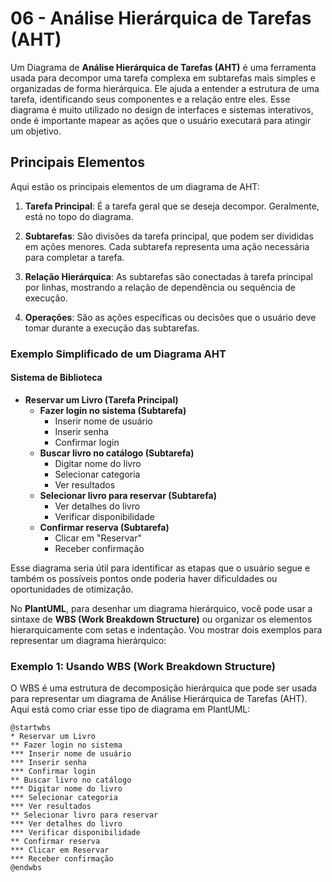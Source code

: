# 06 - **Análise Hierárquica de Tarefas (AHT)**

Um Diagrama de **Análise Hierárquica de Tarefas (AHT)** é uma ferramenta usada para decompor uma tarefa complexa em subtarefas mais simples e organizadas de forma hierárquica. Ele ajuda a entender a estrutura de uma tarefa, identificando seus componentes e a relação entre eles. Esse diagrama é muito utilizado no design de interfaces e sistemas interativos, onde é importante mapear as ações que o usuário executará para atingir um objetivo.

## Principais Elementos

Aqui estão os principais elementos de um diagrama de AHT:

1. **Tarefa Principal**: É a tarefa geral que se deseja decompor. Geralmente, está no topo do diagrama.

2. **Subtarefas**: São divisões da tarefa principal, que podem ser divididas em ações menores. Cada subtarefa representa uma ação necessária para completar a tarefa.

3. **Relação Hierárquica**: As subtarefas são conectadas à tarefa principal por linhas, mostrando a relação de dependência ou sequência de execução.

4. **Operações**: São as ações específicas ou decisões que o usuário deve tomar durante a execução das subtarefas.

### Exemplo Simplificado de um Diagrama AHT 

#### Sistema de Biblioteca

- **Reservar um Livro (Tarefa Principal)**
  - **Fazer login no sistema (Subtarefa)**  
    - Inserir nome de usuário  
    - Inserir senha  
    - Confirmar login  
  - **Buscar livro no catálogo (Subtarefa)**  
    - Digitar nome do livro  
    - Selecionar categoria  
    - Ver resultados  
  - **Selecionar livro para reservar (Subtarefa)**  
    - Ver detalhes do livro  
    - Verificar disponibilidade  
  - **Confirmar reserva (Subtarefa)**  
    - Clicar em "Reservar"  
    - Receber confirmação  

Esse diagrama seria útil para identificar as etapas que o usuário segue e também os possíveis pontos onde poderia haver dificuldades ou oportunidades de otimização.

No **PlantUML**, para desenhar um diagrama hierárquico, você pode usar a sintaxe de **WBS (Work Breakdown Structure)** ou organizar os elementos hierarquicamente com setas e indentação. Vou mostrar dois exemplos para representar um diagrama hierárquico:

### Exemplo 1: Usando **WBS** (Work Breakdown Structure)

O WBS é uma estrutura de decomposição hierárquica que pode ser usada para representar um diagrama de Análise Hierárquica de Tarefas (AHT). Aqui está como criar esse tipo de diagrama em PlantUML:

```plantuml
@startwbs
* Reservar um Livro
** Fazer login no sistema
*** Inserir nome de usuário
*** Inserir senha
*** Confirmar login
** Buscar livro no catálogo
*** Digitar nome do livro
*** Selecionar categoria
*** Ver resultados
** Selecionar livro para reservar
*** Ver detalhes do livro
*** Verificar disponibilidade
** Confirmar reserva
*** Clicar em Reservar
*** Receber confirmação
@endwbs
```
